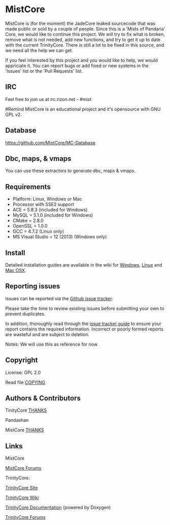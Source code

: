 # MistCore

MistCore is (for the moment) the JadeCore leaked sourcecode that was made public or sold by a couple of people.
Since this is a 'Mists of Pandaria' Core, we would like to continue this project.
We will try to fix what is broken, remove what is not needed, add new functions, and try to get it up to date with the current TrinityCore.
There is still a lot to be fixed in this source, and we need all the help we can get.

If you feel interested by this project and you would like to help, we would appriciate it.
You can report bugs or add fixed or new systems in the 'Issues' list or the 'Pull Requests' list.
## IRC
Feel free to join us at irc.rizon.net - #mist

#Remind
MistCore is an educational project and it's opensource with GNU GPL v2.

## Database
https://github.com/MistCore/MC-Database

## Dbc, maps, & vmaps
You can use these extractors to generate dbc, maps & vmaps.

## Requirements

+ Platform: Linux, Windows or Mac
+ Processor with SSE2 support
+ ACE = 5.8.3 (included for Windows)
+ MySQL = 5.1.0 (included for Windows)
+ CMake = 2.8.0
+ OpenSSL = 1.0.0
+ GCC = 4.7.2 (Linux only)
+ MS Visual Studio = 12 (2013) (Windows only)


## Install

Detailed installation guides are available in the wiki for
[Windows](http://collab.kpsn.org/display/tc/How-to_Win),
[Linux](http://collab.kpsn.org/display/tc/How-to_Linux) and
[Mac OSX](http://collab.kpsn.org/display/tc/How-to_Mac).


## Reporting issues

Issues can be reported via the [Github issue tracker](https://github.com/MistCore/MistCore/issues?state=open).

Please take the time to review existing issues before submitting your own to
prevent duplicates.

In addition, thoroughly read through the [issue tracker guide](http://www.trinitycore.org/f/topic/37-the-trinitycore-issuetracker-and-you/) to ensure
your report contains the required information. Incorrect or poorly formed
reports are wasteful and are subject to deletion.

Notes:
We will use this as reference for now.

## Copyright

License: GPL 2.0

Read file [COPYING](COPYING)


## Authors &amp; Contributors

TinityCore [THANKS](THANKS)

Pandashan

MistCore [THANKS](THANKS_MIST)


## Links

MistCore


[MistCore Forums](http://www.mistcore.org/)



TrinityCore:

[TrinityCore Site](http://www.trinitycore.org)

[TrinityCore Wiki](http://trinitycore.info)

[TrinityCore Documentation](http://www.trinitycore.net) (powered by Doxygen)

[TrinityCore Forums](http://www.trinitycore.org/f/)
